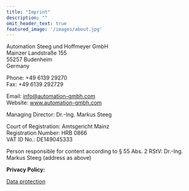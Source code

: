 ```yaml
---
title: "Imprint"
description: ""
omit_header_text: true
featured_image: '/images/about.jpg'
---
```


Automation Steeg und Hoffmeyer GmbH  
Mainzer Landstraße 155  
55257 Budenheim  
Germany

Phone: +49 6139 29270  
Fax: +49 6139 292729

Email: info@automation-gmbh.com  
Website: www.automation-gmbh.com

Managing Director: Dr.-Ing. Markus Steeg

Court of Registration: Amtsgericht Mainz  
Registration Number: HRB 0866  
VAT ID No.: DE149045333

Person responsible for content according to § 55 Abs. 2 RStV: Dr.-Ing. Markus Steeg (address as above)

**Privacy Policy:**

[Data protection](/en/dataprotection/)
